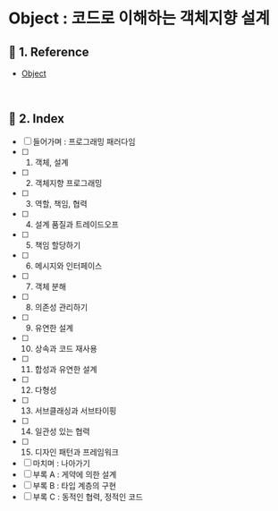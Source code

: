 # Object : 코드로 이해하는 객체지향 설계

## :blue_book: 1. Reference
- [Object](http://www.yes24.com/Product/Goods/74219491)
<br/>

## :pushpin: 2. Index
- [ ] 들어가며 : 프로그래밍 패러다임
- [ ] 01. 객체, 설계
- [ ] 02. 객체지향 프로그래밍
- [ ] 03. 역할, 책임, 협력
- [ ] 04. 설계 품질과 트레이드오프
- [ ] 05. 책임 할당하기
- [ ] 06. 메시지와 인터페이스
- [ ] 07. 객체 분해
- [ ] 08. 의존성 관리하기
- [ ] 09. 유연한 설계
- [ ] 10. 상속과 코드 재사용
- [ ] 11. 합성과 유연한 설계
- [ ] 12. 다형성
- [ ] 13. 서브클래싱과 서브타이핑
- [ ] 14. 일관성 있는 협력
- [ ] 15. 디자인 패턴과 프레임워크
- [ ] 마치며 : 나아가기
- [ ] 부록 A : 게약에 의한 설계
- [ ] 부록 B : 타입 계층의 구현
- [ ] 부록 C : 동적인 협력, 정적인 코드
<br/>
